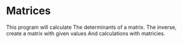 # Matrices
This program will calculate The determinants of a matrix. The inverse, create a matrix with given values And calculations with matricies.
